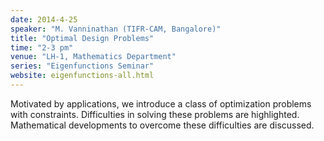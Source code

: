 ```yaml
---
date: 2014-4-25
speaker: "M. Vanninathan (TIFR-CAM, Bangalore)"
title: "Optimal Design Problems"
time: "2-3 pm" 
venue: "LH-1, Mathematics Department"
series: "Eigenfunctions Seminar"
website: eigenfunctions-all.html
---
```

Motivated by applications, we introduce a class of optimization problems with constraints. Difficulties in solving these problems are highlighted. Mathematical developments to overcome these difficulties are discussed.
